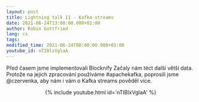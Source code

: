 ```yaml
---
layout: post
title: Lightning talk 11 - Kafka streams
date: 2021-06-24T13:00:00.000+01:00
author: Robin Gottfried
lang: cs
tags:
modified_time: 2021-06-24T08:00:00.000+01:00
youtube_id: nTIBlxVglaA
---
```

Před časem jsme implementovali Blocknify 
Začaly nám téct další větší data. Protože na jejich zpracování používáme #apachekafka, poprosili jsme @czervenka, aby nám i vám o Kafka streams pověděl více.

<center>
{% include youtube.html id='nTIBlxVglaA' %}
</center>


